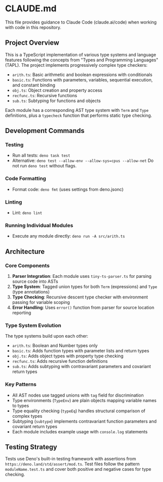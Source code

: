 # CLAUDE.md

This file provides guidance to Claude Code (claude.ai/code) when working with
code in this repository.

## Project Overview

This is a TypeScript implementation of various type systems and language
features following the concepts from "Types and Programming Languages" (TAPL).
The project implements progressively complex type checkers:

- `arith.ts`: Basic arithmetic and boolean expressions with conditionals
- `basic.ts`: Functions with parameters, variables, sequential execution, and
  constant binding
- `obj.ts`: Object creation and property access
- `recfunc.ts`: Recursive functions
- `sub.ts`: Subtyping for functions and objects

Each module has a corresponding AST type system with `Term` and `Type`
definitions, plus a `typecheck` function that performs static type checking.

## Development Commands

### Testing

- Run all tests: `deno task test`
- Alternative: `deno test --allow-env --allow-sys=cpus --allow-net` Do not run
  `deno test` without flags.

### Code Formatting

- Format code: `deno fmt` (uses settings from deno.jsonc)

### Linting

- Lint: `deno lint`

### Running Individual Modules

- Execute any module directly: `deno run -A src/arith.ts`

## Architecture

### Core Components

1. **Parser Integration**: Each module uses `tiny-ts-parser.ts` for parsing
   source code into ASTs
2. **Type System**: Tagged union types for both `Term` (expressions) and `Type`
   (type annotations)
3. **Type Checking**: Recursive descent type checker with environment passing
   for variable scoping
4. **Error Handling**: Uses `error()` function from parser for source location
   reporting

### Type System Evolution

The type systems build upon each other:

- `arith.ts`: Boolean and Number types only
- `basic.ts`: Adds function types with parameter lists and return types
- `obj.ts`: Adds object types with property type checking
- `recfunc.ts`: Adds recursive function definitions
- `sub.ts`: Adds subtyping with contravariant parameters and covariant return
  types

### Key Patterns

- All AST nodes use tagged unions with `tag` field for discrimination
- Type environments (`TypeEnv`) are plain objects mapping variable names to
  types
- Type equality checking (`typeEq`) handles structural comparison of complex
  types
- Subtyping (`subtype`) implements contravariant function parameters and
  covariant return types
- Each module includes example usage with `console.log` statements

## Testing Strategy

Tests use Deno's built-in testing framework with assertions from
`https://deno.land/std/assert/mod.ts`. Test files follow the pattern
`moduleName.test.ts` and cover both positive and negative cases for type
checking.
